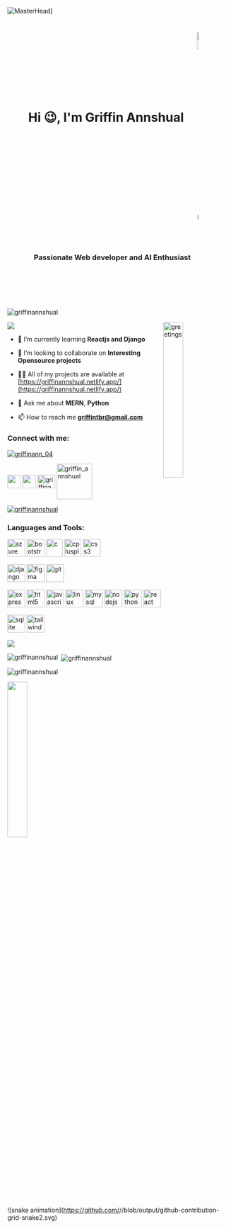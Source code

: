 ![MasterHead](https://camo.githubusercontent.com/775ed67e1d46c9534c3cb9a4694edf0603b1436a7e3e15891d3c327733fc26b6/68747470733a2f2f7777772e61756469656e6365706c616e65742e636f6d2f726f6f742f74656d706c6174652f312f2f696d616765732f7765622d646576656c6f706d656e742e676966)]


<h1 align="center">Hi 😉, I'm Griffin Annshual      <img align="center" width="10%" src="https://user-images.githubusercontent.com/74038190/212259476-c8a7ce08-99d8-428b-9227-c938d77eb651.png"></h1>
<h3 align="center">Passionate Web developer and AI Enthusiast <img align="center" width="5%" src="https://user-images.githubusercontent.com/74038190/214644152-52f47eb3-5e31-4f47-8758-05c9468d5596.gif"></h3>

<p align="left"> <img src="https://komarev.com/ghpvc/?username=griffinannshual&label=Profile%20views&color=0e75b6&style=flat" alt="griffinannshual" /> </p>

<img src="https://user-images.githubusercontent.com/74038190/216649417-9acc58df-9186-4132-ad43-819a57babb67.gif">
<img align="right" width="30%" src="https://camo.githubusercontent.com/8bf6f6d78abc81fcf9c49f10649423e73ea44bc248e83aaae8759d401c829a84/68747470733a2f2f70687973696373677572756b756c2e66696c65732e776f726470726573732e636f6d2f323031392f30322f6368617261637465722d312e676966" alt="greetings">
                                                                
- 🌱 I’m currently learning **Reactjs and Django**

- 👯 I’m looking to collaborate on **Interesting Opensource projects**

- 👨‍💻 All of my projects are available at [https://griffinannshual.netlify.app/](https://griffinannshual.netlify.app/)

- 💬 Ask me about **MERN**, **Python**

- 📫 How to reach me **griffintbr@gmail.com**

<h3 align="left">Connect with me:</h3>  <p align="left"> <a href="https://twitter.com/griffinann_04" target="blank"><img src="https://img.shields.io/twitter/follow/griffinann_04?logo=twitter&style=for-the-badge" alt="griffinann_04" /></a> 
<p align="left">
<a styles="padding-left:3px" href="https://twitter.com/griffinann_04" target="blank"><img align="center" src="https://cdn-icons-png.flaticon.com/512/3670/3670151.png" height="30" width="30  " /></a>
<a styles="padding-left:3px" href="https://linkedin.com/in/https://www.linkedin.com/in/griffin-annshual-97b615232/" target="blank"><img align="center" src="https://cdn-icons-png.flaticon.com/512/3536/3536505.png" height="30" width="30" /></a>
<a styles="padding-left:3px"href="https://www.codechef.com/users/griffinann" target="blank"><img align="center" src="https://cdn.jsdelivr.net/npm/simple-icons@3.1.0/icons/codechef.svg" alt="griffinann" height="30" width="40" /></a>
<a styles="padding-left:3px" href="https://www.leetcode.com/griffin_annshual" target="blank"><img align="center" src="https://upload.wikimedia.org/wikipedia/commons/0/0a/LeetCode_Logo_black_with_text.svg" alt="griffin_annshual" height="80" width="80" /></a>
</p>

<p align="left"> <a href="https://github.com/ryo-ma/github-profile-trophy"><img src="https://github-profile-trophy.vercel.app/?username=griffinannshual" alt="griffinannshual" /></a> </p>



<h3 align="left">Languages and Tools:</h3>
<p align="left"> <a href="https://azure.microsoft.com/en-in/" target="_blank" rel="noreferrer"> <img src="https://www.vectorlogo.zone/logos/microsoft_azure/microsoft_azure-icon.svg" alt="azure" width="40" height="40"/></a>
<a href="https://getbootstrap.com" target="_blank" rel="noreferrer"> <img src="https://getbootstrap.com/docs/5.3/assets/brand/bootstrap-logo-shadow.png" alt="bootstrap" width="40" height="40"/></a>
<a href="https://www.cprogramming.com/" target="_blank" rel="noreferrer"> <img src="https://upload.wikimedia.org/wikipedia/commons/thumb/1/18/C_Programming_Language.svg/1200px-C_Programming_Language.svg.png" alt="c" width="37" height="40"/></a>
 <a href="https://www.w3schools.com/cpp/" target="_blank" rel="noreferrer"> <img src="https://www.logo.wine/a/logo/C%2B%2B/C%2B%2B-Logo.wine.svg" alt="cplusplus" width="38" height="40"/></a>
 <a href="https://www.w3schools.com/css/" target="_blank" rel="noreferrer"> <img src="https://cdn-icons-png.flaticon.com/512/5968/5968242.png" alt="css3" width="40" height="40"/></a>

 <a href="https://www.djangoproject.com/" target="_blank" rel="noreferrer"> <img src="https://cdn.worldvectorlogo.com/logos/django.svg" alt="django" width="40" height="40"/></a>
<a href="https://www.figma.com/" target="_blank" rel="noreferrer"> <img src="https://www.vectorlogo.zone/logos/figma/figma-icon.svg" alt="figma" width="40" height="40"/></a>
<a href="https://git-scm.com/" target="_blank" rel="noreferrer"> <img src="https://www.vectorlogo.zone/logos/git-scm/git-scm-icon.svg" alt="git" width="40" height="40"/></a>
 

<a href="https://expressjs.com" target="_blank" rel="noreferrer"> <img src="https://w7.pngwing.com/pngs/925/447/png-transparent-express-js-node-js-javascript-mongodb-node-js-text-trademark-logo.png" alt="express" width="40" height="40"/></a>
 <a href="https://www.w3.org/html/" target="_blank" rel="noreferrer"> <img src="https://cdn-icons-png.flaticon.com/512/919/919827.png" alt="html5" width="40" height="40"/></a>
 <a href="https://developer.mozilla.org/en-US/docs/Web/JavaScript" target="_blank" rel="noreferrer"> <img src="https://cdn.iconscout.com/icon/free/png-256/javascript-2038874-1720087.png" alt="javascript" width="40" height="40"/></a>
 <a href="https://www.linux.org/" target="_blank" rel="noreferrer"> <img src="https://images.freeimages.com/fic/images/icons/2278/operating_systems/256/linux.png" alt="linux" width="40" height="40"/></a>
 <a href="https://www.mysql.com/" target="_blank" rel="noreferrer"> <img src="https://www.freepnglogos.com/uploads/logo-mysql-png/logo-mysql-mysql-logo-png-images-are-download-crazypng-21.png" alt="mysql" width="40" height="40"/></a>
 <a href="https://nodejs.org" target="_blank" rel="noreferrer"> <img src="https://logowik.com/content/uploads/images/nodejs.jpg" alt="nodejs" width="40" height="40"/></a>
 <a href="https://www.python.org" target="_blank" rel="noreferrer"> <img src="http://clipart-library.com/images_k/python-logo-transparent/python-logo-transparent-5.png" alt="python" width="40" height="40"/></a>
 <a href="https://reactjs.org/" target="_blank" rel="noreferrer"> <img src="https://upload.wikimedia.org/wikipedia/commons/thumb/a/a7/React-icon.svg/2300px-React-icon.svg.png" alt="react" width="40" height="40"/></a>
 
 <a href="https://www.sqlite.org/" target="_blank" rel="noreferrer"> <img src="https://www.vectorlogo.zone/logos/sqlite/sqlite-icon.svg" alt="sqlite" width="40" height="40"/></a>
 <a href="https://tailwindcss.com/" target="_blank" rel="noreferrer"> <img src="https://www.vectorlogo.zone/logos/tailwindcss/tailwindcss-icon.svg" alt="tailwind" width="40" height="40"/></a>
 </p>

<img src="https://octodex.github.com/images/NUX_Octodex.gif" >

<p><img align="left" src="https://github-readme-stats.vercel.app/api/top-langs?username=griffinannshual&show_icons=true&locale=en&layout=compact" alt="griffinannshual" /></p>

<p>&nbsp;<img align="center" src="https://github-readme-stats.vercel.app/api?username=griffinannshual&show_icons=true&locale=en" alt="griffinannshual" /></p>

<p><img align="center" src="https://github-readme-streak-stats.herokuapp.com/?user=griffinannshual&" alt="griffinannshual" /></p>

<img width = "30%" src="https://user-images.githubusercontent.com/74038190/212284158-e840e285-664b-44d7-b79b-e264b5e54825.gif">
<img scr="https://user-images.githubusercontent.com/74038190/212741999-016fddbd-617a-4448-8042-0ecf907aea25.gif">

![snake animation](https://github.com/<seu user name>/<seu user name>/blob/output/github-contribution-grid-snake2.svg)
